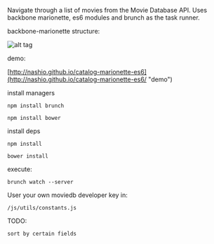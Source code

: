 Navigate through a list of movies from the Movie Database API. Uses backbone marionette, es6 modules and brunch as the task runner.

backbone-marionette structure:

![alt tag](http://ignaciochavez.com/files/movie-catalog/backbone-marionette-app-structure.jpg?)


demo:

[http://nashio.github.io/catalog-marionette-es6](http://nashio.github.io/catalog-marionette-es6/ "demo")


install managers

    npm install brunch

    npm install bower

install deps

    npm install

    bower install


execute:

    brunch watch --server


User your own moviedb developer key in:

    /js/utils/constants.js

TODO:

    sort by certain fields

